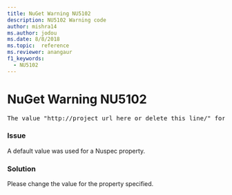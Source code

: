 ```yaml
---
title: NuGet Warning NU5102
description: NU5102 Warning code
author: mishra14
ms.author: jodou
ms.date: 8/8/2018
ms.topic:  reference
ms.reviewer: anangaur
f1_keywords: 
  - NU5102
---
```


# NuGet Warning NU5102
<pre>The value "http://project_url_here_or_delete_this_line/" for ProjectUrl is a sample value and should be removed. Replace it with an appropriate value or remove it and rebuild your package.</pre>

### Issue

A default value was used for a Nuspec property.


### Solution

Please change the value for the property specified.

